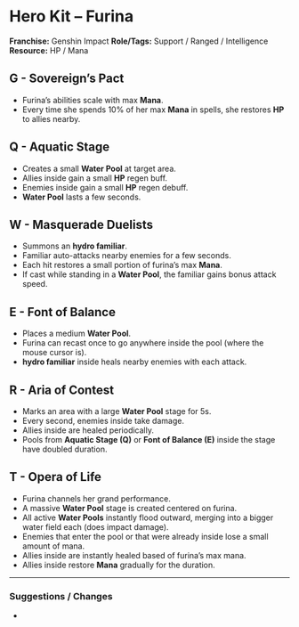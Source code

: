 # Hero Kit – Furina

**Franchise:** Genshin Impact
**Role/Tags:** Support / Ranged / Intelligence 
**Resource:** HP / Mana

## G - Sovereign’s Pact
- Furina’s abilities scale with max **Mana**.
- Every time she spends 10% of her max **Mana** in spells, she restores **HP** to allies nearby.

## Q - Aquatic Stage
- Creates a small **Water Pool** at target area.
- Allies inside gain a small **HP** regen buff.
- Enemies inside gain a small **HP** regen debuff.
- **Water Pool** lasts a few seconds.

## W - Masquerade Duelists
- Summons an **hydro familiar**.
- Familiar auto-attacks nearby enemies for a few seconds.
- Each hit restores a small portion of furina’s max **Mana**.
- If cast while standing in a **Water Pool**, the familiar gains bonus attack speed.

## E - Font of Balance
- Places a medium **Water Pool**.
- Furina can recast once to go anywhere inside the pool (where the mouse cursor is).
- **hydro familiar** inside heals nearby enemies with each attack.

## R - Aria of Contest
- Marks an area with a large **Water Pool** stage for 5s.
- Every second, enemies inside take damage.
- Allies inside are healed periodically.
- Pools from **Aquatic Stage (Q)** or **Font of Balance (E)** inside the stage have doubled duration.

## T - Opera of Life
- Furina channels her grand performance.
- A massive **Water Pool** stage is created centered on furina.
- All active **Water Pools** instantly flood outward, merging into a bigger water field each (does impact damage).
- Enemies that enter the pool or that were already inside lose a small amount of mana.
- Allies inside are instantly healed based of furina’s max mana.
- Allies inside restore **Mana** gradually for the duration.

---

### Suggestions / Changes
- <your notes here>